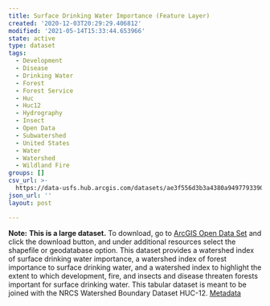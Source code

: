 ```yaml
---
title: Surface Drinking Water Importance (Feature Layer)
created: '2020-12-03T20:29:29.406812'
modified: '2021-05-14T15:33:44.653966'
state: active
type: dataset
tags:
  - Development
  - Disease
  - Drinking Water
  - Forest
  - Forest Service
  - Huc
  - Huc12
  - Hydrography
  - Insect
  - Open Data
  - Subwatershed
  - United States
  - Water
  - Watershed
  - Wildland Fire
groups: []
csv_url: >-
  https://data-usfs.hub.arcgis.com/datasets/ae3f556d3b3a4380a949779339020d27_2.csv?outSR=%7B%22latestWkid%22%3A4269%2C%22wkid%22%3A4269%7D
json_url: ''
layout: post

---
```

<b>Note:</b> <b>This is a large dataset.</b> To download, go to <a href='https://enterprisecontentnew-usfs.hub.arcgis.com/datasets/surface-drinking-water-importance-feature-layer' target='_blank'>ArcGIS Open Data Set</a> and click the download button, and under additional resources select the shapefile or geodatabase option. This dataset provides a watershed index of surface drinking water importance, a watershed index of forest importance to surface drinking water, and a watershed index to highlight the extent to which development, fire, and insects and disease threaten forests important for surface drinking water. This tabular dataset is meant to be joined with the NRCS Watershed Boundary Dataset HUC-12. <a href='https://data.fs.usda.gov/geodata/edw/edw_resources/meta/S_USA.ForestsToFaucets.xml' target='_blank'>Metadata</a>
